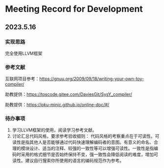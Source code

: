 # Meeting Record for Development

## 2023.5.16

### 实现思路
完全使用LLVM框架

### 参考文献

互联网项目参考：https://gnuu.org/2009/09/18/writing-your-own-toy-compiler/

助教提供：https://toscode.gitee.com/DaviesGit/SysY_compiler/

助教提供：https://pku-minic.github.io/online-doc/#/

### 待办事项

1. 学习LLVM框架的使用，阅读学习参考文献。
2. 讨论汇总代码风格，要求参考验收细则：
   代码风格的考察重点在于可读性。可读性是指其他人是否能够通过代码快速理解编码者的意图。有意义的命名、合理的模块设计、适当的注释、较强的一致性等可以增强可读性。一致性是指编码时采用的格式细节是否始终保持不变，强一致性会降低阅读的难度，增加可读性。建议自行搜索你所使用的语言的编码规范作为参考。

